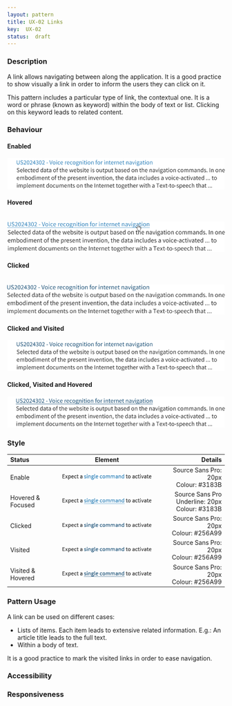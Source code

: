 ```yaml
---
layout: pattern
title: UX-02 Links
key:  UX-02
status:  draft 
---
```



### Description
A link allows navigating between along the application. It is a good practice to show visually a link in order to inform the users they can click on it. 

This pattern includes a particular type of link, the contextual one. It is a word or phrase (known as keyword) within the body of text or list. Clicking on this keyword leads to related content.  

### Behaviour

#### Enabled

 ![Enabled link](ux02resources/link-e.png "Enabled Link")

#### Hovered

 &nbsp;&nbsp;&nbsp;&nbsp;&nbsp;&nbsp;&nbsp;&nbsp;![Hovered link](ux02resources/link-h.png "Hovered Link")

#### Clicked

 &nbsp;&nbsp;&nbsp;&nbsp;&nbsp;&nbsp;&nbsp;&nbsp;![Clicked link](ux02resources/link-c.png "Clicked Link")

#### Clicked and Visited

![Clicked and Visited link](ux02resources/link-cv.png "Clicked and Visited Link")

#### Clicked, Visited and Hovered

 ![Clicked, Visited and hovered link](ux02resources/link-cvh.png "Clicked, visited and hovered Link")



### Style

| Status | Element                                                  | Details                                 |
| :------------------ |:--------------------------------------------------------:| ---------------------------------------:|
| Enable | ![Enabled link](ux02resources/link-e2.png "Enabled Link") | Source Sans Pro: 20px<br/>Colour: #3183B | 
| Hovered & Focused&nbsp;&nbsp;&nbsp;&nbsp; | ![Enabled link](ux02resources/link-hf2.png "Enabled Link") | &nbsp;&nbsp;&nbsp;&nbsp;Source Sans Pro Underline: 20px<br/>Colour: #3183B |
| Clicked | ![Enabled link](ux02resources/link-c2.png "Enabled Link") | Source Sans Pro: 20px<br/>Colour: #256A99 |
| Visited | ![Enabled link](ux02resources/link-v2.png "Enabled Link") | Source Sans Pro: 20px<br/>Colour: #256A99 |
| Visited & Hovered | ![Enabled link](ux02resources/link-vh2.png "Enabled Link") | Source Sans Pro: 20px<br/>Colour: #256A99 |



### Pattern Usage
A link can be used on different cases:

-	Lists of items. Each item leads to extensive related information. E.g.: An article title leads to the full text. 
-	Within a body of text. 

It is a good practice to mark the visited links in order to ease navigation.  

### Accessibility

### Responsiveness
